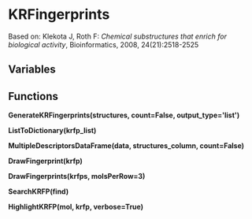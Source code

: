 # KRFingerprints

Based on: 
Klekota J, Roth F: *Chemical substructures that enrich for biological activity*, Bioinformatics, 2008, 24(21):2518-2525



## Variables

## Functions
**GenerateKRFingerprints(structures, count=False, output_type='list')**

**ListToDictionary(krfp_list)**

**MultipleDescriptorsDataFrame(data, structures_column, count=False)**

**DrawFingerprint(krfp)**

**DrawFingerprints(krfps, molsPerRow=3)**

**SearchKRFP(find)**

**HighlightKRFP(mol, krfp, verbose=True)**
